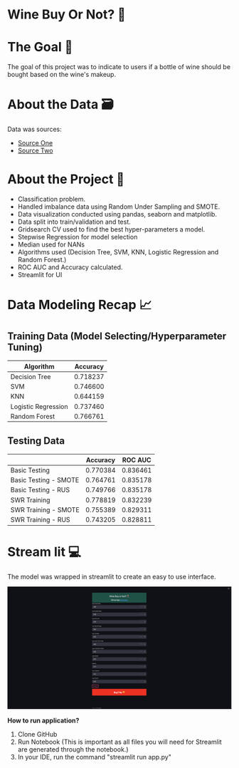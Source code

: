 # Wine Buy Or Not? :wine_glass:

# The Goal :pushpin:
The goal of this project was to indicate to users if a bottle of wine should be bought based on the wine's makeup.

# About the Data :card_file_box:
Data was sources:
- [Source One](https://online.stat.psu.edu/stat508/lesson/analysis-wine-quality-data)
- [Source Two](https://www.kaggle.com/swetash/beginners-friendly-comparison-of-classifiers/data)

# About the Project :open_file_folder:
- Classification problem.
- Handled imbalance data using Random Under Sampling and SMOTE.
- Data visualization conducted using pandas, seaborn and matplotlib.
- Data split into train/validation and test.
- Gridsearch CV used to find the best hyper-parameters a model.
- Stepwise Regression for model selection
- Median used for NANs
- Algorithms used (Decision Tree, SVM, KNN, Logistic Regression	and Random Forest.)
- ROC AUC and Accuracy calculated.
- Streamlit for UI

# Data Modeling Recap :chart_with_upwards_trend:
## Training Data (Model Selecting/Hyperparameter Tuning)
| Algorithm | Accuracy |
| --- | ----------- |
| Decision Tree	 | 0.718237 |
| SVM | 0.746600 |
| KNN | 0.644159 |
| Logistic Regression | 0.737460 |
| Random Forest	 | 0.766761 |

## Testing Data
|  | Accuracy | ROC AUC|
| --- | ----------- |----- |
| Basic Testing | 0.770384 | 0.836461 |
| Basic Testing - SMOTE | 0.764761 | 0.835178 |
| Basic Testing - RUS | 0.749766 | 0.835178 |
| SWR Training | 0.778819 | 0.832239 |
| SWR Training - SMOTE | 0.755389 | 0.829311 |
| SWR Training - RUS | 0.743205 | 0.828811 |

# Stream lit :computer:
The model was wrapped in streamlit to create an easy to use interface.

![landing page](imgs/app-UI.png)

<b> How to run application? </b> 

1. Clone GitHub
2. Run Notebook (This is important as all files you will need for Streamlit are generated through the notebook.)
3. In your IDE, run the command "streamlit run app.py" 